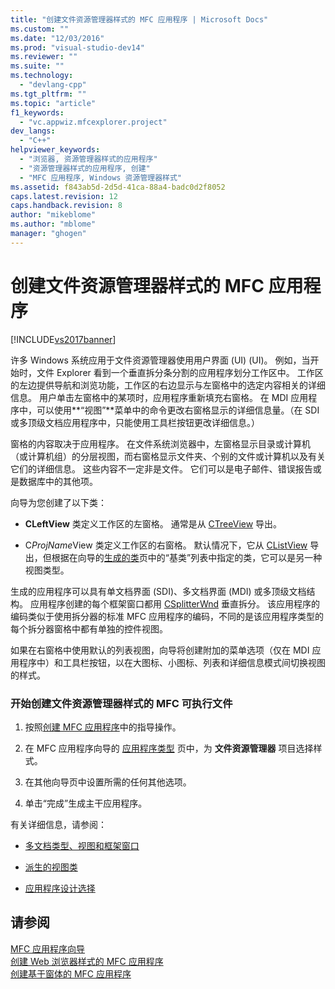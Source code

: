 ```yaml
---
title: "创建文件资源管理器样式的 MFC 应用程序 | Microsoft Docs"
ms.custom: ""
ms.date: "12/03/2016"
ms.prod: "visual-studio-dev14"
ms.reviewer: ""
ms.suite: ""
ms.technology: 
  - "devlang-cpp"
ms.tgt_pltfrm: ""
ms.topic: "article"
f1_keywords: 
  - "vc.appwiz.mfcexplorer.project"
dev_langs: 
  - "C++"
helpviewer_keywords: 
  - "浏览器, 资源管理器样式的应用程序"
  - "资源管理器样式的应用程序, 创建"
  - "MFC 应用程序, Windows 资源管理器样式"
ms.assetid: f843ab5d-2d5d-41ca-88a4-badc0d2f8052
caps.latest.revision: 12
caps.handback.revision: 8
author: "mikeblome"
ms.author: "mblome"
manager: "ghogen"
---
```

# 创建文件资源管理器样式的 MFC 应用程序
[!INCLUDE[vs2017banner](../../assembler/inline/includes/vs2017banner.md)]

许多 Windows 系统应用于文件资源管理器使用用户界面 \(UI\) \(UI\)。  例如，当开始时，文件 Explorer 看到一个垂直拆分条分割的应用程序划分工作区中。  工作区的左边提供导航和浏览功能，工作区的右边显示与左窗格中的选定内容相关的详细信息。  用户单击左窗格中的某项时，应用程序重新填充右窗格。  在 MDI 应用程序中，可以使用**“视图”**菜单中的命令更改右窗格显示的详细信息量。（在 SDI 或多顶级文档应用程序中，只能使用工具栏按钮更改详细信息。）  
  
 窗格的内容取决于应用程序。  在文件系统浏览器中，左窗格显示目录或计算机（或计算机组）的分层视图，而右窗格显示文件夹、个别的文件或计算机以及有关它们的详细信息。  这些内容不一定非是文件。  它们可以是电子邮件、错误报告或是数据库中的其他项。  
  
 向导为您创建了以下类：  
  
-   **CLeftView** 类定义工作区的左窗格。  通常是从 [CTreeView](../../mfc/reference/ctreeview-class.md) 导出。  
  
-   C*ProjName*View 类定义工作区的右窗格。  默认情况下，它从 [CListView](../../mfc/reference/clistview-class.md) 导出，但根据在向导的[生成的类](../../mfc/reference/generated-classes-mfc-application-wizard.md)页中的“基类”列表中指定的类，它可以是另一种视图类型。  
  
 生成的应用程序可以具有单文档界面 \(SDI\)、多文档界面 \(MDI\) 或多顶级文档结构。  应用程序创建的每个框架窗口都用 [CSplitterWnd](../../mfc/reference/csplitterwnd-class.md) 垂直拆分。  该应用程序的编码类似于使用拆分器的标准 MFC 应用程序的编码，不同的是该应用程序类型的每个拆分器窗格中都有单独的控件视图。  
  
 如果在右窗格中使用默认的列表视图，向导将创建附加的菜单选项（仅在 MDI 应用程序中）和工具栏按钮，以在大图标、小图标、列表和详细信息模式间切换视图的样式。  
  
### 开始创建文件资源管理器样式的 MFC 可执行文件  
  
1.  按照[创建 MFC 应用程序](../../mfc/reference/creating-an-mfc-application.md)中的指导操作。  
  
2.  在 MFC 应用程序向导的 [应用程序类型](../../mfc/reference/application-type-mfc-application-wizard.md) 页中，为 **文件资源管理器** 项目选择样式。  
  
3.  在其他向导页中设置所需的任何其他选项。  
  
4.  单击“完成”生成主干应用程序。  
  
 有关详细信息，请参阅：  
  
-   [多文档类型、视图和框架窗口](../../mfc/multiple-document-types-views-and-frame-windows.md)  
  
-   [派生的视图类](../../mfc/derived-view-classes-available-in-mfc.md)  
  
-   [应用程序设计选择](../../mfc/application-design-choices.md)  
  
## 请参阅  
 [MFC 应用程序向导](../../mfc/reference/mfc-application-wizard.md)   
 [创建 Web 浏览器样式的 MFC 应用程序](../../mfc/reference/creating-a-web-browser-style-mfc-application.md)   
 [创建基于窗体的 MFC 应用程序](../../mfc/reference/creating-a-forms-based-mfc-application.md)
